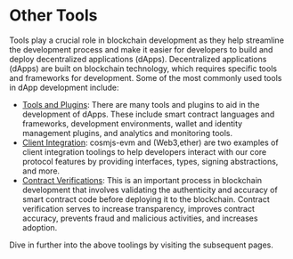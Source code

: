 # Other Tools

Tools play a crucial role in blockchain development as they help streamline the development process and make it easier
for developers to build and deploy decentralized applications (dApps). Decentralized applications (dApps) are built on
blockchain technology, which requires specific tools and frameworks for development. Some of the most commonly used tools
 in dApp development include:

- [Tools and Plugins](./tools-plugins.md): There are many tools and plugins to aid in the development of dApps. These include
smart contract languages and frameworks, development environments, wallet and identity management plugins, and analytics
and monitoring tools.
- [Client Integration](./client-integrations.md): cosmjs-evm and (Web3,ether) are two examples of client integration toolings to
help developers interact with our core protocol features by providing interfaces, types, signing abstractions, and more.
- [Contract Verifications](./contract-verifications.md): This is an important process in blockchain development that
involves validating the authenticity and accuracy of smart contract code before deploying it to the blockchain. Contract
verification serves to increase transparency, improves contract accuracy, prevents fraud and malicious activities,
and increases adoption.

Dive in further into the above toolings by visiting the subsequent pages.
